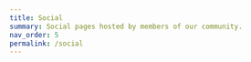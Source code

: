 ```yaml
---
title: Social
summary: Social pages hosted by members of our community.
nav_order: 5
permalink: /social
---
```



